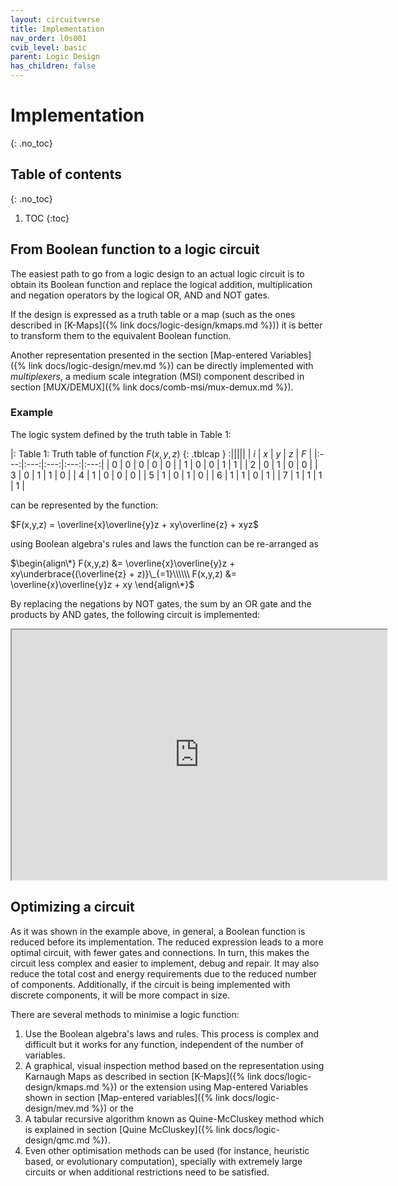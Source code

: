 ```yaml
---
layout: circuitverse
title: Implementation
nav_order: l0s001
cvib_level: basic
parent: Logic Design
has_children: false
---
```



# Implementation
{: .no_toc}


## Table of contents
{: .no_toc}

1. TOC
{:toc}


## From Boolean function to a logic circuit

The easiest path to go from a logic design to an actual logic circuit is to obtain its Boolean function and replace the logical addition, multiplication and negation operators by the logical OR, AND and NOT gates.

If the design is expressed as a truth table or a map (such as the ones described in [K-Maps]({% link docs/logic-design/kmaps.md %})) it is better to transform them to the equivalent Boolean function.

Another representation presented in the section [Map-entered Variables]({% link docs/logic-design/mev.md %}) can be directly implemented with *multiplexers*, a medium scale integration (MSI) component described in section [MUX/DEMUX]({% link docs/comb-msi/mux-demux.md %}).


### Example

The logic system defined by the truth table in Table 1:

|: Table 1: Truth table of function $F(x,y,z)$  {: .tblcap } :|||||
| $i$ | $x$ | $y$ | $z$ | $F$ |
|:---:|:---:|:---:|:---:|:---:|
|  0  |  0  |  0  |  0  |  0  |
|  1  |  0  |  0  |  1  |  1  |
|  2  |  0  |  1  |  0  |  0  |
|  3  |  0  |  1  |  1  |  0  |
|  4  |  1  |  0  |  0  |  0  |
|  5  |  1  |  0  |  1  |  0  |
|  6  |  1  |  1  |  0  |  1  |
|  7  |  1  |  1  |  1  |  1  |

can be represented by the function:

$F(x,y,z) = \overline{x}\overline{y}z + xy\overline{z} + xyz$

using Boolean algebra's rules and laws the function can be re-arranged as

$\begin{align\*}
F(x,y,z) &= \overline{x}\overline{y}z + xy\underbrace{(\overline{z} + z)}\_{=1}\\\\\\
F(x,y,z) &= \overline{x}\overline{y}z + xy
\end{align\*}$

By replacing the negations by NOT gates, the sum by an OR gate and the products by AND gates, the following circuit is implemented:

<iframe width="600px" height="400px"
	src="https://circuitverse.org/simulator/embed/boolean-implementation-example"
	id="projectPreview" scrolling="no"
	title="Boolean implementation example"
	webkitAllowFullScreen mozAllowFullScreen allowFullScreen>
</iframe>


## Optimizing a circuit

As it was shown in the example above, in general, a Boolean function is reduced before its implementation. The reduced expression leads to a more optimal circuit, with fewer gates and connections. In turn, this makes the circuit less complex and easier to implement, debug and repair. It may also reduce the total cost and energy requirements due to the reduced number of components. Additionally, if the circuit is being implemented with discrete components, it will be more compact in size.

There are several methods to minimise a logic function:

1.  Use the Boolean algebra's laws and rules. This process is complex and difficult but it works for any function, independent of the number of variables.
2.  A graphical, visual inspection method based on the representation using Karnaugh Maps as described in section [K-Maps]({% link docs/logic-design/kmaps.md %}) or the extension using Map-entered Variables shown in section [Map-entered variables]({% link docs/logic-design/mev.md %}) or the
3.  A tabular recursive algorithm known as Quine-McCluskey method which is explained in section [Quine McCluskey]({% link docs/logic-design/qmc.md %}).
4.  Even other optimisation methods can be used (for instance, heuristic based, or evolutionary computation), specially with extremely large circuits or when additional restrictions need to be satisfied.
